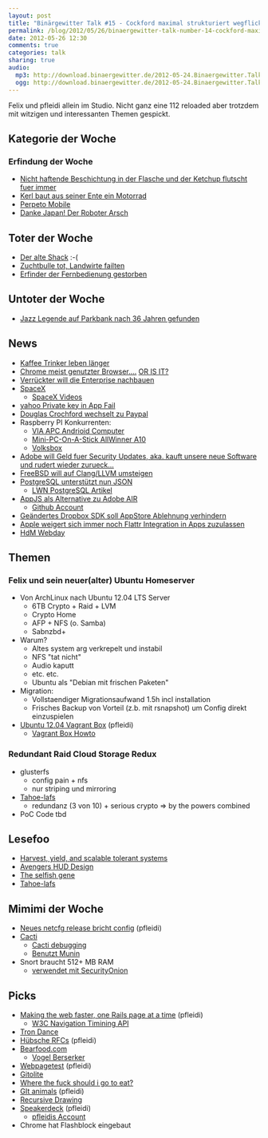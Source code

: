 ```yaml
---
layout: post
title: "Binärgewitter Talk #15 - Cockford maximal strukturiert wegflickschustern"
permalink: /blog/2012/05/26/binaergewitter-talk-number-14-cockford-maximal-strukturiert-wegflickschustern/
date: 2012-05-26 12:30
comments: true
categories: talk
sharing: true
audio:
  mp3: http://download.binaergewitter.de/2012-05-24.Binaergewitter.Talk.15.mp3
  ogg: http://download.binaergewitter.de/2012-05-24.Binaergewitter.Talk.15.ogg
---
```

Felix und pfleidi allein im Studio. Nicht ganz eine 112 reloaded aber trotzdem mit witzigen und interessanten Themen gespickt.

## Kategorie der Woche

### Erfindung der Woche

- [Nicht haftende Beschichtung in der Flasche und der Ketchup flutscht fuer immer](http://www.fastcoexist.com/1679878/mits-freaky-non-stick-coating-keeps-ketchup-flowing )
- [Kerl baut aus seiner Ente ein Motorrad](http://hackaday.com/2012/05/21/man-stranded-in-the-desert-makes-a-motorcycle-from-his-broken-car/ )
- [Perpeto Mobile]( http://www.wimp.com/perpetualmotion/ )
- [Danke Japan! Der Roboter Arsch]( http://kotaku.com/5909139/japanese-researcher-made-robot-ass-for-you-to-spank-finally/gallery/1 )

## Toter der Woche

- [Der alte Shack]( http://3.asset.soup.io/asset/3176/3891_805d_500.jpeg ) :-(
- [Zuchtbulle tot, Landwirte failten]( http://www.fuldaerzeitung.de/nachrichten/huenfeld/Huenfeld-Zuchtbulle-tot-Landwirte-verletzt;art17,566627 )
- [Erfinder der Fernbedienung gestorben]( http://www.focus.de/panorama/vermischtes/fernbedienung-erfinder-der-kabellosen-tv-fernbedienung-ist-tot-_aid_756811.html )

## Untoter der Woche

- [Jazz Legende auf Parkbank nach 36 Jahren gefunden]( http://www.tagesschau.de/kultur/jazz104.html )

## News

- [Kaffee Trinker leben länger]( http://www.sciencedaily.com/releases/2012/05/120519071454.htm )
- [Chrome meist genutzter Browser....](http://www.omgchrome.com/chrome-overtakes-internet-explorer-now-worlds-most-used-browser/ ) [ OR IS
IT?](http://tech.slashdot.org/story/12/05/23/1345212/chrome-browser-usage-artificially-boosted-says-microsoft )
- [Verrückter will die Enterprise nachbauen](http://www.buildtheenterprise.org/ )
- [ SpaceX]( http://www.space.com/15805-spacex-private-capsule-launches-space-station.html )
    * [SpaceX Videos]( http://vimeo.com/spacexlaunch/videos )
- [yahoo Private key in App Fail]( https://github.com/nikcub/yahoo-spoof/ )
- [Douglas Crochford wechselt zu Paypal]( http://news.cnet.com/8301-1023_3-57427801-93/paypal-lures-javascript-bigwig-crockford-from-yahoo/ )
- Raspberry PI Konkurrenten:
    - [VIA APC Andrioid Computer]( http://www.tweaktown.com/news/24233/via_introduces_amazing_49_apc_android_computer_we_go_hands_on/index.html )
    - [Mini-PC-On-A-Stick AllWinner A10]( http://www.talkandroid.com/112590-mini-pc-on-a-stick-for-74-with-allwinner-a10-1-5ghz-cpu-and-android-4-0-sold-out-until-june-10/ )
    - [Volksbox]( http://www.golem.de/news/streaming-client-media-markt-stellt-settopbox-volksbox-movie-fuer-69-euro-vor-1205-92007.html )
- [Adobe will Geld fuer Security Updates, aka. kauft unsere neue Software](http://it.slashdot.org/story/12/05/10/2139232/adobe-introduces-the-paid-security-fix )[ und rudert wieder
zurueck...](http://arstechnica.com/gaming/2012/05/adobe-backs-down-will-secure-last-generation-of-apps/ )
- [FreeBSD will auf Clang/LLVM umsteigen]( http://www.golem.de/news/freebsd-clang-wird-gcc-ersetzen-1205-91778.html )
- [PostgreSQL unterstützt nun JSON]( http://www.golem.de/news/datenbanken-postgresql-9-2-beta-unterstuetzt-json-1205-91828.html )
    * [LWN PostgreSQL Artikel]( http://lwn.net/Articles/497069/ )
- [AppJS als Alternative zu Adobe AIR]( http://appjs.org/ )
    * [Github Account]( https://github.com/milani/appjs )
- [Geändertes Dropbox SDK soll AppStore Ablehnung verhindern]( http://www.appleinsider.com/articles/12/05/11/dropbox_fixes_app_rejection_issue_complies_with_apples_rules.html )
- [Apple weigert sich immer noch Flattr Integration in Apps zuzulassen]( http://vemedio.com/blog/posts/318 )
- [HdM Webday]( http://events.mi.hdm-stuttgart.de/ )

## Themen

### Felix und sein neuer(alter) Ubuntu Homeserver
- Von ArchLinux nach Ubuntu 12.04 LTS Server
    * 6TB Crypto + Raid + LVM
    * Crypto Home
    * AFP + NFS (o. Samba)
    * Sabnzbd+
- Warum?
    - Altes system arg verkrepelt und instabil
    - NFS "tat nicht"
    - Audio kaputt
    - etc. etc.
    - Ubuntu als "Debian mit frischen Paketen"
- Migration:
    - Vollstaendiger Migrationsaufwand 1.5h incl installation
    - Frisches Backup von Vorteil (z.b. mit rsnapshot) um Config direkt einzuspielen
- [Ubuntu 12.04 Vagrant Box]( http://blog.roothausen.de/downloads/vagrant-ubuntu-precise-64bit.box ) (pfleidi)
    * [Vagrant Box Howto]( http://vagrantup.com/v1/docs/base_boxes.html )

### Redundant Raid Cloud Storage Redux

- glusterfs
    - config pain + nfs
    - nur striping und mirroring
- [Tahoe-lafs]( https://tahoe-lafs.org/trac/tahoe-lafs )
    - redundanz (3 von 10) + serious crypto => by the powers combined
- PoC Code tbd

## Lesefoo

- [Harvest, yield, and scalable tolerant systems]( http://citeseerx.ist.psu.edu/viewdoc/download?doi=10.1.1.24.3690&rep=rep1&type=pdf )
- [Avengers HUD Design]( http://cargocollective.com/jayse/Avengers )
- [The selfish gene]( http://www.amazon.de/gp/product/0199291144/ref=as_li_ss_tl?tag=retinacast-21 )
- [Tahoe-lafs]( https://tahoe-lafs.org/~zooko/lafs.pdf )

## Mimimi der Woche

- [Neues netcfg release bricht config]( http://www.archlinux.org/news/netcfg-282-release/ ) (pfleidi)
- [Cacti]( http://cacti.net/ )
    * [Cacti debugging]( http://docs.cacti.net/manual:087:4_help.2_debugging )
    * [Benutzt Munin]( http://munin-monitoring.org/ )
- Snort braucht 512+ MB RAM
    - [verwendet mit SecurityOnion]( http://securityonion.blogspot.de/ )

## Picks

- [Making the web faster, one Rails page at a time](http://www.youtube.com/watch?v=cUSucUxb40s) (pfleidi)
    * [W3C Navigation Timining API]( https://dvcs.w3.org/hg/webperf/raw-file/tip/specs/NavigationTiming/Overview.html )
- [Tron Dance]( https://www.youtube.com/watch?v=-Rot9uaVO8s )
- [Hübsche RFCs]( http://pretty-rfc.herokuapp.com/ ) (pfleidi)
- [Bearfood.com]( http://bearfood.com/ )
    - [Vogel Berserker]( http://explodedsoda.tumblr.com/post/20119944789/knitmeapony-fyeahlilbitoeverything )
- [Webpagetest]( http://www.webpagetest.org/ ) (pfleidi)
- [Gitolite]( https://github.com/sitaramc/gitolite )
- [Where the fuck should i go to eat?]( http://www.wherethefuckshouldigotoeat.com/ )
- [GIt animals]( http://git-animals.tumblr.com/ ) (pfleidi)
- [Recursive Drawing]( http://news.ycombinator.net/item?id=3951255 )
- [Speakerdeck]( http://speakerdeck.com ) (pfleidi)
    * [pfleidis Account]( https://speakerdeck.com/u/pfleidi )
- Chrome hat Flashblock eingebaut


